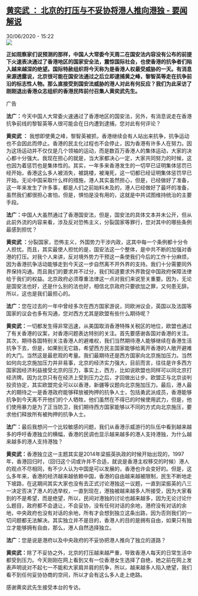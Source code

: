 <!--1593525306000-->
[黄奕武 ： 北京的打压与不妥协将港人推向港独 - 要闻解说](http://www.rfi.fr//cn/%E6%B8%AF%E6%BE%B3%E5%8F%B0/20200630-%E9%BB%84%E5%A5%95%E6%AD%A6-%E5%8C%97%E4%BA%AC%E7%9A%84%E6%89%93%E5%8E%8B%E4%B8%8E%E4%B8%8D%E5%A6%A5%E5%8D%8F%E5%B0%86%E6%B8%AF%E4%BA%BA%E6%8E%A8%E5%90%91%E6%B8%AF%E7%8B%AC)
------

<div>30/06/2020 - 15:22</div><img src="https://s.rfi.fr/media/display/ee085d60-a325-11ea-9f45-005056a98db9/w:310/p:16x9/attachment.ashx.jpg"><p><strong>正如观察家们说预测的那样，中国人大常委今天周二在国安法内容没有公布的前提下火速表决通过了香港地区的国家安全法，震惊国际社会，也使香港的抗争者们陷入越来越深的绝望。国际特赦组织将今天称为是香港人权最受威胁的一天。有消息来源透露说，北京很可能在国安法通过之后立即逮捕黄之峰，黎智英等走在抗争前沿的标志性人物。那么直接受到国安法威胁的港人对此有何反应？我们为此采访了刚刚退出香港众志组织的香港民阵前付召集人黄奕武先生。</strong></p><div class="t-content__body u-clearfix"><div class="m-interstitial"><div class="m-interstitial__ad"><divclass="m-block-ad "data-tms-ad-type="box"data-tms-ad-status="idle"data-tms-ad-pos="1"><div class="m-block-ad__label">广告</div><div class="m-block-ad__content"></div></div></div></div><p><strong>法广：</strong>今天中国人大常委火速通过了香港地区的国安法，另外，有消息说走在香港抗争前线的黎智英等人很可能会在日内遭到逮捕，您对此有何评论？</p><p><strong>黄奕武 ：</strong> 我想即使黄之峰，黎智英被抓，香港继续会有人站出来抗争，抗争运动也不会因此而停止。香港的民主化过程也不会停止，因为香港有许多人在努力。因为这场运动并不仅仅是几个领袖的运动，而是数百万香港人的集体运动，大家的决心都十分强大。我现在担心的就是，当大家都决心一定，大家共同努力的时候，这也因为着惩罚也是集体性的。其实，一年多来香港发生的一切早已证明集体惩罚已经开始，香港这么多人被消失，被跳楼，被淹死，这一切都已经证明集体惩罚早已开始。无论中国采取什么样的措施，港人其实虽然担心，但是，已经做好了准备，这一年来发生了许多事，都是人们之前始料未及的，港人已经做好了最坏的准备，虽然我们都很担心害怕，但是，惧怕是没有用的，这就是中共试图维持统治的主要手段。</p><p><strong>法广：</strong>中国人大虽然通过了香港国安法，但是，国安法的具体文本并未公开，但从此前外流的内容来看，涉及反对恐怖主义，分裂国家等罪行，您对其中的哪些条例最感到担忧？</p><p><strong>黄奕武 ：</strong>分裂国家，恐怖主义，外国势力干涉内政，这其中每一个条例都十分令人担忧。而且，其实最使人担忧的是，国安法这一个整体，是中共不断的加强对香港的打压。对我个人来讲，反对境外势力干预这一条使我们今后的工作十分麻烦，因为香港抗争活动能够走到今天这一步自然离不开外界的支持。我们十分需要同外界保持沟通。而且我们的要求并不过分，我们知道要求外界敦促中国政府保障法律给于我们的权益。北京政府必须尊重法律这一点对我们来说至关重要。因为，无论是国安法也好，还是什么别的法也好，相信北京政府只要欲加之罪，又何患无辞。所以，这也是我们最担心的。</p><p><strong>法广：</strong>您在过去的一年中曾经多次在西方国家游说，同欧洲议会，英国以及法国等国家的议会也多有沟通，您对西方尤其是欧盟有些什么期待呢？</p><p><strong>黄奕武：</strong>一切都发生得非常迅速，从美国取消香港特殊关税区的地位，欧盟也通过了有关香港的议案，对香港问题表达特别的关注。首先要感谢各国对香港的关注。其次，期待各国特别关注香港人的避难权，我们当然期待港人能够继续在香港生活抗争下去，但是，如果别无它路，希望西方民主国家能够给离开香港的人敞开避难的大门。当然这是最悲观的考量。我们最期待还是西方国家向北京施加压力。当然如何向北京施加压力并非易事，北京的经济实力强大，目前而言，往往是许多西方国家因经济利益接受北京的压力，事实上，西方，比如说欧盟也同样可以同北京打经济牌。因为北京只有在经济上受到压力之后，才回做出让步。欧盟正与北京谈判投资协定，其实欧盟完全可以以香港，新疆等议题向北京施加压力。最后，港人最大的期待之一是香港政府能够释放被拘押的抗争人士，包括勇武派成员，香港能够抗争到今天离不开他们的个人牺牲，他们虽然在不得已的时候使用武力，但是，他们使用暴力是为了正当防卫，我们期待西方国家能够以不同的方式向北京施压，要求他们释放所有被拘押的抗争人士。</p><p><strong>法广：</strong>最后我想问一个比较敏感的问题，我们从香港示威游行的队伍中看到越来越多的呼吁香港独立的横幅，香港的民调也显示越来越多的港人支持港独，为什么越来越多的港人支持港独？</p><p><strong>黄奕武：</strong>香港独立这一主题其实是2014年梁振英执政的时候开始出现的，1997年，香港回归时，（回归这个词或许并不合适，就说是香港主权移交的时候）港人的观点不尽相同，有不少人认为中国是可以发展的，香港也许会变好的。但是，这么多年来，香港的经济越来越依赖中国，香港的自由越来越被限制，民生不断地走下坡路，在这期间其实大家也没有去正式讨论港独这一议题，一直到梁振英的八三一决定否决了港人的选举权，一直到现在，港独被越来越多人所接受，因为大家看到的不是希望，而是绝望，所以，民间对港独的讨论也越来越多，因为无论讨论什么题目，政府都不会退让，不会妥协，没有任何对话的余地，港府没有对话的余地，中央政府也没有对话的余地，所有才会想到独立这条出路，因为否则我们的一切问题都无法解决。其实独立并不是目的，香港人的目的是拥有自由，如果只有独立才能够拥有自由，那么，港人自然选择独立。</p><p><strong>法广：</strong>您是说是港府以及中央政府的不妥协把港人推向了独立的道路？</p><p><strong>黄奕武：</strong>除了不妥协之外，北京的打压越来越严重，导致香港人每天的日常生活中都受到压力。今天刚刚在网上看到又有一位香港女生选择了自绝，她之前在网上发表声明说对不起七一不能和大家肩并肩的抗争，所以，越来越多人陷入绝望，我们看不到任何妥协协商的空间，所以才会有这么多人走上绝路。</p><p>感谢黄奕武先生接受本台的专访。</p><p> </p><div class="o-self-promo o-self-promo--nl o-self-promo--hidden" data-selfpromo-newsletter></div><div class="o-self-promo o-self-promo--app o-self-promo--hidden" data-selfpromo-app></div></div>
